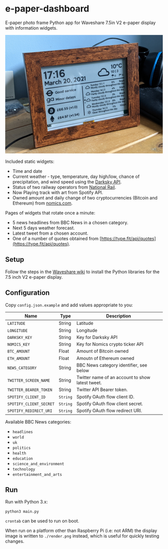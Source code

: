 # e-paper-dashboard

E-paper photo frame Python app for Waveshare 7.5in V2 e-paper display with
information widgets.

![](photo.jpg)

Included static widgets:

* Time and date
* Current weather - type, temperature, day high/low, chance of precipitation,
  and wind speed using the [Darksky API](https://darksky.net/dev).
* Status of two railway operators from
  [National Rail](http://www.nationalrail.co.uk/service_disruptions/indicator.aspx).
* Now Playing track with art from Spotify API.
* Owned amount and daily change of two cryptocurrencies (Bitcoin and Ethereum)
  from [nomics.com](https://nomics.com).

Pages of widgets that rotate once a minute:

* 5 news headlines from BBC News in a chosen category.
* Next 5 days weather forecast.
* Latest tweet from a chosen account.
* One of a number of quotes obtained from
  [https://type.fit/api/quotes](https://type.fit/api/quotes).


## Setup

Follow the steps in the
[Waveshare wiki](www.waveshare.com/wiki/7.5inch_e-Paper_HAT) to install the
Python libraries for the 7.5 inch V2 e-paper display.


## Configuration

Copy `config.json.example` and add values appropriate to you:

| Name | Type | Description |
|------|------|-------------|
| `LATITUDE` | String | Latitude |
| `LONGITUDE` | String | Longitude |
| `DARKSKY_KEY` | String | Key for Darksky API |
| `NOMICS_KEY` | String | Key for Nomics crypto ticker API |
| `BTC_AMOUNT` | Float | Amount of Bitcoin owned |
| `ETH_AMOUNT` | Float | Amoutn of Ethereum owned |
| `NEWS_CATEGORY` | String | BBC News category identifier, see below |
| `TWITTER_SCREEN_NAME` | String | Twitter name of an account to show latest tweet. |
| `TWITTER_BEARER_TOKEN` | String | Twitter API Bearer token. |
| `SPOTIFY_CLIENT_ID` | `String` | Spotify OAuth flow client ID. |
| `SPOTIFY_CLIENT_SECRET` | `String` | Spotify OAuth flow client secret. |
| `SPOTIFY_REDIRECT_URI` | `String` | Spotify OAuth flow redirect URI. |

Available BBC News categories:

* `headlines`
* `world`
* `uk`
* `politics`
* `health`
* `education`
* `science_and_environment`
* `technology`
* `entertainment_and_arts`


## Run

Run with Python 3.x:

```shell
python3 main.py
```

`crontab` can be used to run on boot.

When run on a platform other than Raspberry Pi (i.e: not ARM) the display image
is written to `./render.png` instead, which is useful for quickly testing
changes.
